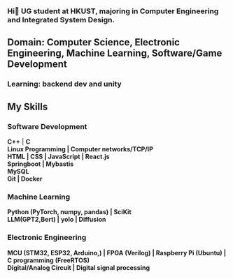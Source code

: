 ### Hi👋 UG student at HKUST, majoring in Computer Engineering and Integrated System Design. 
## **Domain**: Computer Science, Electronic Engineering, Machine Learning, Software/Game Development
### **Learning**: backend dev and unity
## **My Skills**
### **Software Development**
**C++**  |  **C**  
**Linux Programming  |  Computer networks/TCP/IP**  
**HTML  |  CSS  |  JavaScript  |  React.js**  
**Springboot  |  Mybastis**  
**MySQL**  
**Git  |  Docker**  
### **Machine Learning**
**Python (PyTorch, numpy, pandas)  |  SciKit**  
**LLM(GPT2,Bert)  |  yolo  |  Diffusion**  
### **Electronic Engineering**
**MCU (STM32, ESP32, Arduino,)  |  FPGA (Verilog)  |  Raspberry Pi (Ubuntu)  |  C programming (FreeRTOS)**  
**Digital/Analog Circuit  |  Digital signal processing**

